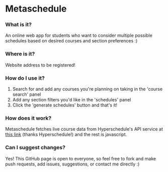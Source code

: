 # Metaschedule

### What is it?
An online web app for students who want to consider multiple possible schedules based on desired courses and section preferences :)

### Where is it?

Website address to be registered!

### How do I use it?
1. Search for and add any courses you're planning on taking in the 'course search' panel
2. Add any section filters you'd like in the 'schedules' panel
3. Click the 'generate schedules' button and that's it!

### How does it work?
Metaschedule fetches live course data from Hyperschedule's API service at [this link](https://hyperschedule.herokuapp.com/api/v3/courses?school=hmc) (thanks Hyperschedule!) and the rest is javascript.

### Can I suggest changes?
Yes! This GitHub page is open to everyone, so feel free to fork and make push requests, add issues, suggestions, or contact me directly :)